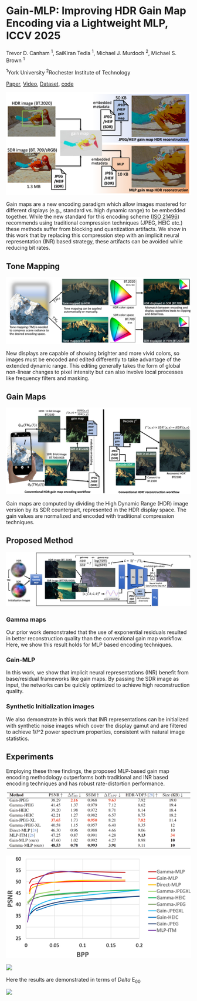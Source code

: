 # Gain-MLP: Improving HDR Gain Map Encoding via a Lightweight MLP, ICCV 2025
Trevor D. Canham <sup>1</sup>, SaiKiran Tedla <sup>1</sup>, Michael J. Murdoch <sup>2</sup>, Michael S. Brown <sup>1</sup>

<sup>1</sup>York University  <sup>2</sup>Rochester Institute of Technology

[Paper](https://arxiv.org/abs/2503.11883), [Video](https://www.youtube.com/watch?v=u7OTgVeZur4), [Dataset](https://www.dropbox.com/scl/fo/uskvi9evls91uax00f4cx/AOm20-zZSq_08JHuuq0ewBg?rlkey=cdgufhmh3cvm4t1ifh5vwx5or&st=vl5p7hm7&dl=0), [code](https://github.com/trevorcanham/Gain-MLP.git)

![](https://raw.githubusercontent.com/Gain-MLP/Gain-MLP.github.io/refs/heads/main/teaserICCV.png)

Gain maps are a new encoding paradigm which allow images mastered for different displays (e.g., standard vs. high dynamic range) to be embedded together. While the new standard  for this encoding scheme ([ISO 21496](https://www.iso.org/standard/86775.html)) recommends using traditional compression techniques (JPEG, HEIC etc.) these methods suffer from blocking and quantization artifacts. We show in this work that by replacing this compression step with an implicit neural representation (INR) based strategy, these artifacts can be avoided while reducing bit rates.

## Tone Mapping

![](https://raw.githubusercontent.com/Gain-MLP/Gain-MLP.github.io/refs/heads/main/tmICCV.png)

New displays are capable of showing brighter and more vivid colors, so images must be encoded and edited differently to take advantage of the extended dynamic range. This editing generally takes the form of global non-linear changes to pixel intensity but can also involve local processes like frequency filters and masking.

## Gain Maps

![](https://raw.githubusercontent.com/Gain-MLP/Gain-MLP.github.io/refs/heads/main/overviewICCV.png)

Gain maps are computed by dividing the High Dynamic Range (HDR) image version by its SDR counterpart, represented in the HDR display space. The gain values are normalized and encoded with traditional compression techniques.

## Proposed Method

![](https://raw.githubusercontent.com/Gain-MLP/Gain-MLP.github.io/refs/heads/main/architectureICCV.png)

### Gamma maps 
Our prior work demonstrated that the use of exponential residuals resulted in better reconstruction quality than the conventional gain map workflow. Here, we show this result holds for MLP based encoding techniques.

### Gain-MLP
In this work, we show that implicit neural representations (INR) benefit from base/residual frameworks like gain maps. By passing the SDR image as input, the networks can be quickly optimized to achieve high reconstruction quality.

### Synthetic Initialization images 
We also demonstrate in this work that INR representations can be initialized with synthetic noise images which cover the display gamut and are filtered to achieve 1/𝑓^2 power spectrum properties, consistent with natural image statistics.

## Experiments

Employing these three findings, the proposed MLP-based gain map encoding methodology outperforms both traditional and INR based encoding techniques and has robust rate-distortion performance.

![](https://raw.githubusercontent.com/Gain-MLP/Gain-MLP.github.io/refs/heads/main/table1iccv.png)

![](https://raw.githubusercontent.com/Gain-MLP/Gain-MLP.github.io/refs/heads/main/rdICCV.png)

![](https://github.com/Gain-MLP/Gain-MLP.github.io/blob/main/resultsICCV.png?raw=true)

Here the results are demonstrated in terms of $Delta$ E<sub>00</sub>

![](https://github.com/Gain-MLP/Gain-MLP.github.io/blob/main/resultsDEiccv.png?raw=true)


